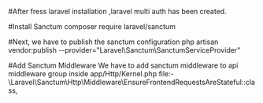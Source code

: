 #After fress laravel installation ,laravel multi auth has been created.

#Install Sanctum
composer require laravel/sanctum

#Next, we have to publish the sanctum configuration
php artisan vendor:publish --provider="Laravel\Sanctum\SanctumServiceProvider"

#Add Sanctum Middleware
We have to add sanctum middleware to api middleware group inside app/Http/Kernel.php file:-
 \Laravel\Sanctum\Http\Middleware\EnsureFrontendRequestsAreStateful::class,

